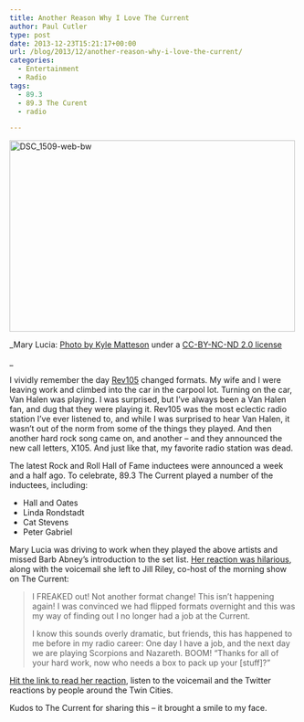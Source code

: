 ```yaml
---
title: Another Reason Why I Love The Current
author: Paul Cutler
type: post
date: 2013-12-23T15:21:17+00:00
url: /blog/2013/12/another-reason-why-i-love-the-current/
categories:
  - Entertainment
  - Radio
tags:
  - 89.3
  - 89.3 The Curent
  - radio

---
```

[<img src="https://i1.wp.com/farm5.staticflickr.com/4006/4320952016_1315d8eb31.jpg?resize=500%2C335" width="500" height="335" alt="DSC_1509-web-bw" data-recalc-dims="1" />][1]

_Mary Lucia: [Photo by Kyle Matteson][2] under a [CC-BY-NC-ND 2.0 license][3]
  
_ 

I vividly remember the day [Rev105][4] changed formats. My wife and I were leaving work and climbed into the car in the carpool lot. Turning on the car, Van Halen was playing. I was surprised, but I&#8217;ve always been a Van Halen fan, and dug that they were playing it. Rev105 was the most eclectic radio station I&#8217;ve ever listened to, and while I was surprised to hear Van Halen, it wasn&#8217;t out of the norm from some of the things they played. And then another hard rock song came on, and another &#8211; and they announced the new call letters, X105. And just like that, my favorite radio station was dead.

The latest Rock and Roll Hall of Fame inductees were announced a week and a half ago. To celebrate, 89.3 The Current played a number of the inductees, including:

  * Hall and Oates
  * Linda Rondstadt
  * Cat Stevens
  * Peter Gabriel

Mary Lucia was driving to work when they played the above artists and missed Barb Abney&#8217;s introduction to the set list. [Her reaction was hilarious][5], along with the voicemail she left to Jill Riley, co-host of the morning show on The Current:

> I FREAKED out! Not another format change! This isn’t happening again! I was convinced we had flipped formats overnight and this was my way of finding out I no longer had a job at the Current.
> 
> I know this sounds overly dramatic, but friends, this has happened to me before in my radio career: One day I have a job, and the next day we are playing Scorpions and Nazareth. BOOM! “Thanks for all of your hard work, now who needs a box to pack up your [stuff]?” 

[Hit the link to read her reaction][5], listen to the voicemail and the Twitter reactions by people around the Twin Cities.

Kudos to The Current for sharing this &#8211; it brought a smile to my face.

 [1]: http://www.flickr.com/photos/solace/4320952016/ "DSC_1509-web-bw by Kyle Matteson, on Flickr"
 [2]: http://www.flickr.com/photos/solace/4320952016/in/photolist-7zQ1uG-7zrazV-7zHNdW-cNHvvS-cNHvKY-8bFNUs-bqAf7w-bqAf41-bDvaQa-bqAfmh-bqAeYE-bDvava-bDvaAR-bDvaKM-8bU4U8-8eAs3S-9cbvuh-9c8qRi-8j1YzK-8j1YAD-cXXGwN-8FqL5v-8ZJsVd-8AEvxr-9H3SRm-e7Wy5b-e7QUjM-apqMy8-e7WxgU-e7Wwcm-e7WwJq-e7Wzk9-e7WvEJ-apqMfM-dLrHuZ-bnsWZc-eSkA7M-7ADYP2-a1oALQ-a1oAVf-97Akcd-7AwmBa-9D8eb4-99hxML-aXtim4-8x1bQN-8x1cgs-8wXd4a-dxwwRQ-gmnSQw-dzKhmZ/
 [3]: http://creativecommons.org/licenses/by-nc-nd/2.0/
 [4]: http://en.wikipedia.org/wiki/WGVX
 [5]: http://blog.thecurrent.org/2013/12/the-day-the-current-almost-gave-mary-lucia-a-heart-attack/